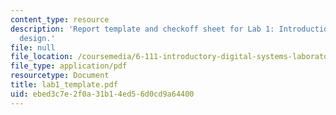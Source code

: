 ```yaml
---
content_type: resource
description: 'Report template and checkoff sheet for Lab 1: Introduction to digital
  design.'
file: null
file_location: /coursemedia/6-111-introductory-digital-systems-laboratory-spring-2006/ebed3c7e2f0a31b14ed56d0cd9a64400_lab1_template.pdf
file_type: application/pdf
resourcetype: Document
title: lab1_template.pdf
uid: ebed3c7e-2f0a-31b1-4ed5-6d0cd9a64400
---
```

